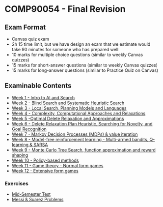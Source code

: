 # COMP90054 - Final Revision



## Exam Format

* Canvas quiz exam
* 2h 15 time limit, but we have design an exam that we estimate would take 90 minutes for someone who has prepared well
* 10 marks for multiple choice questions (similar to weekly Canvas quizzes)
* 15 marks for short-answer questions (similar to weekly Canvas quizzes)
* 15 marks for long-answer questions (similar to Practice Quiz on Canvas)



## Examinable Contents

* [Week 1 - Intro to AI and Search](Modules/M1.md)
* [Week 2 - Blind Search and Systematic Heuristic Search](Modules/M2.md)
* [Week 3 - Local Search, Planning Models and Languages](Modules/M3.md)
* [Week 4 - Complexity, Computational Approaches and Relaxations](Modules/M4.md)
* [Week 5 -Optimal Delete Relaxation and Approximations](Modules/M5.md)
* [Week 6 - Delete Relaxation Plan Heuristic, Searching for Novelty, and Goal Recognition](Modules/M6.md)
* [Week 7 - Markov Decision Processes (MDPs) & value iteration](Modules/M7.md)
* [Week 8 - Model-free reinforcement learning - Multi-armed bandits, Q-learning & SARSA](Modules/M8.md)
* [Week 9 - Monte Carlo Tree Search, function approximation and reward shaping](Modules/M9.md)
* [Week 10 - Policy-based methods](Modules/M10.md)
* [Week 11 - Game theory - Normal form games](Modules/M11.md)
* [Week 12 - Extensive form games](Modules/M12.md)



### Exercises

* [Mid-Semester Test](Exercises/MidTest.md)
* [Messi & Suarez Problems](Exercises/Messi&Suarez)

